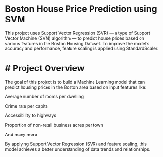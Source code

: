 # Boston House Price Prediction using SVM

This project uses Support Vector Regression (SVR) — a type of Support Vector Machine (SVM) algorithm — to predict house prices based on various features in the Boston Housing Dataset.
To improve the model’s accuracy and performance, feature scaling is applied using StandardScaler.


# # Project Overview

The goal of this project is to build a Machine Learning model that can predict housing prices in the Boston area based on input features like:

Average number of rooms per dwelling

Crime rate per capita

Accessibility to highways

Proportion of non-retail business acres per town

And many more

By applying Support Vector Regression (SVR) and feature scaling, this model achieves a better understanding of data trends and relationships.
